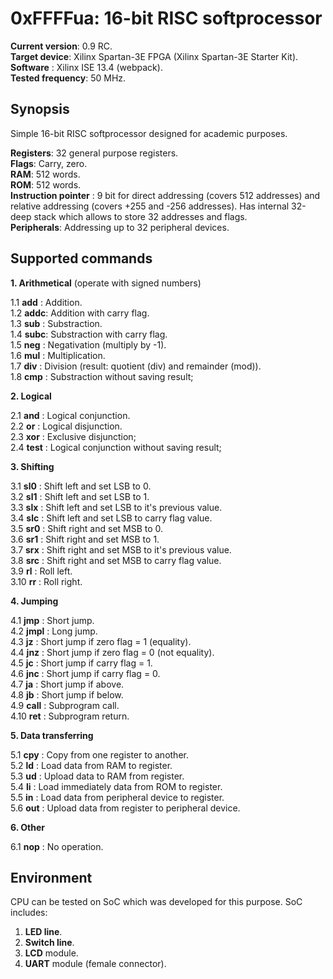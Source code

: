 0xFFFFua: 16-bit RISC softprocessor
===================================

 **Current version**: 0.9 RC.  
   **Target device**: Xilinx Spartan-3E FPGA (Xilinx Spartan-3E Starter Kit).  
       **Software** : Xilinx ISE 13.4 (webpack).  
**Tested frequency**: 50 MHz.  

Synopsis
--------

Simple 16-bit RISC softprocessor designed for academic purposes.

**Registers**: 32 general purpose registers.  
**Flags**: Carry, zero.  
**RAM**: 512 words.  
**ROM**: 512 words.  
**Instruction pointer** : 9 bit for direct addressing (covers 512 addresses) and
relative addressing (covers +255 and -256 addresses). Has internal 32-deep stack
which allows to store 32 addresses and flags.  
**Peripherals**: Addressing up to 32 peripheral devices.  


Supported commands
------------------

**1. Arithmetical** (operate with signed numbers)

1.1 **add** : Addition.  
1.2 **addc**: Addition with carry flag.  
1.3 **sub** : Substraction.  
1.4 **subc**: Substraction with carry flag.  
1.5 **neg** : Negativation (multiply by -1).  
1.6 **mul** : Multiplication.  
1.7 **div** : Division (result: quotient (div) and remainder (mod)).  
1.8 **cmp** : Substraction without saving result;  


**2. Logical**

2.1 **and**  : Logical conjunction.  
2.2 **or**   : Logical disjunction.  
2.3 **xor**  : Exclusive disjunction;  
2.4 **test** : Logical conjunction without saving result;  


**3. Shifting**

3.1 **sl0** : Shift left and set LSB to 0.  
3.2 **sl1** : Shift left and set LSB to 1.  
3.3 **slx** : Shift left and set LSB to it's previous value.  
3.4 **slc** : Shift left and set LSB to carry flag value.  
3.5 **sr0** : Shift right and set MSB to 0.  
3.6 **sr1** : Shift right and set MSB to 1.  
3.7 **srx** : Shift right and set MSB to it's previous value.  
3.8 **src** : Shift right and set MSB to carry flag value.  
3.9 **rl**  : Roll left.  
3.10 **rr**  : Roll right.  


**4. Jumping**

4.1 **jmp**  : Short jump.  
4.2 **jmpl** : Long jump.  
4.3 **jz**   : Short jump if zero flag = 1 (equality).  
4.4 **jnz**  : Short jump if zero flag = 0 (not equality).  
4.5 **jc**   : Short jump if carry flag = 1.  
4.6 **jnc**  : Short jump if carry flag = 0.  
4.7 **ja**   : Short jump if above.  
4.8 **jb**   : Short jump if below.  
4.9 **call** : Subprogram call.  
4.10 **ret**  : Subprogram return.  


**5. Data transferring**

5.1 **cpy** : Copy from one register to another.  
5.2 **ld**  : Load data from RAM to register.  
5.3 **ud**  : Upload data to RAM from register.  
5.4 **li**  : Load immediately data from ROM to register.  
5.5 **in**  : Load data from peripheral device to register.  
5.6 **out** : Upload data from register to peripheral device.  


**6. Other**

6.1 **nop** : No operation.


Environment
-----------

CPU can be tested on SoC which was developed for this purpose. SoC includes:  
1. **LED line**.  
2. **Switch line**.  
3. **LCD** module.  
4. **UART** module (female connector).  
